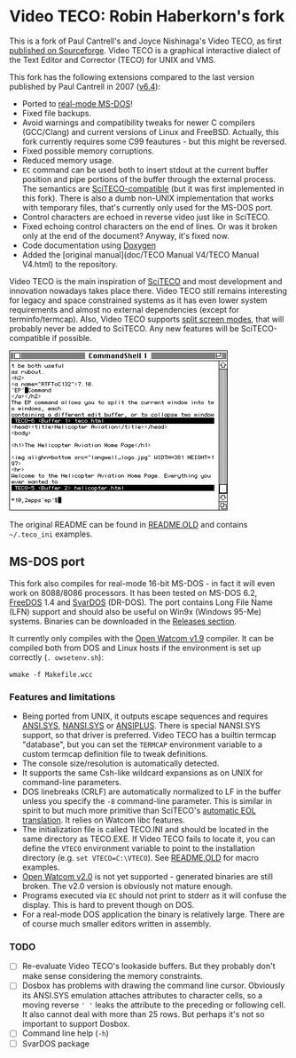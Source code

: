 # Video TECO: Robin Haberkorn's fork

This is a fork of Paul Cantrell's and Joyce Nishinaga's
Video TECO, as first [published on Sourceforge](https://sourceforge.net/projects/videoteco/).
Video TECO is a graphical interactive dialect of the
Text Editor and Corrector (TECO) for UNIX and VMS.

This fork has the following extensions compared to the last
version published by Paul Cantrell in 2007
([v6.4](https://github.com/rhaberkorn/videoteco-fork/releases/tag/v6.4)):

* Ported to [real-mode MS-DOS](#MS-DOS%20port)!
* Fixed file backups.
* Avoid warnings and compatibility tweaks for newer C compilers (GCC/Clang) and current
  versions of Linux and FreeBSD.
  Actually, this fork currently requires some C99 feautures - but this might be reversed.
* Fixed possible memory corruptions.
* Reduced memory usage.
* `EC` command can be used both to insert stdout at the current buffer
  position and pipe portions of the buffer through the external process.
  The semantics are [SciTECO-compatible](https://rhaberkorn.github.io/sciteco/sciteco.7.html#Execute%20operating%20system%20command%20and%20filter%20buffer%20contents)
  (but it was first implemented in this fork).
  There is also a dumb non-UNIX implementation that works with temporary
  files, that's currently only used for the MS-DOS port.
* Control characters are echoed in reverse video just like in SciTECO.
* Fixed echoing control characters on the end of lines.
  Or was it broken only at the end of the document?
  Anyway, it's fixed now.
* Code documentation using [Doxygen](https://doxygen.nl/)
* Added the [original manual](doc/TECO Manual V4/TECO Manual V4.html) to the repository.

Video TECO is the main inspiration of [SciTECO](https://rhaberkorn.github.io/sciteco) and most
development and innovation nowadays takes place there.
Video TECO still remains interesting for legacy and space constrained systems as it has even lower
system requirements and almost no external dependencies (except for terminfo/termcap).
Also, Video TECO supports [split screen modes](https://www.copters.com/teco.html#RTFToC132),
that will probably never be added to SciTECO.
Any new features will be SciTECO-compatible if possible.

![Split screen mode](doc/TECO%20Manual%20V4_files/teco_EP.gif)

The original README can be found in [README.OLD](README.OLD) and contains
`~/.teco_ini` examples.

## MS-DOS port

This fork also compiles for real-mode 16-bit MS-DOS - in fact it will even work on 8088/8086
processors.
It has been tested on MS-DOS 6.2, [FreeDOS](https://www.freedos.org/) 1.4 and
[SvarDOS](http://svardos.org/) (DR-DOS).
The port contains Long File Name (LFN) support and should also be useful
on Win9x (Windows 95-Me) systems.
Binaries can be downloaded in the [Releases section](https://github.com/rhaberkorn/videoteco-fork/releases).

It currently only compiles with the [Open Watcom v1.9](https://github.com/open-watcom/open-watcom-1.9)
compiler.
It can be compiled both from DOS and Linux hosts if the environment is
set up correctly (`. owsetenv.sh`):

    wmake -f Makefile.wcc

### Features and limitations

* Being ported from UNIX, it outputs escape sequences and requires
  [ANSI.SYS](https://en.wikipedia.org/wiki/ANSI.SYS),
  [NANSI.SYS](http://www.kegel.com/nansi/) or
  [ANSIPLUS](http://www.sweger.com/ansiplus/).
  There is special NANSI.SYS support, so that driver is preferred.
  Video TECO has a builtin termcap "database", but you can
  set the `TERMCAP` environment variable to a custom termcap definition file
  to tweak definitions.
* The console size/resolution is automatically detected.
* It supports the same Csh-like wildcard expansions as on UNIX for
  command-line parameters.
* DOS linebreaks (CRLF) are automatically normalized to LF in the buffer unless
  you specify the `-8` command-line parameter.
  This is similar in spirit to but much more primitive than
  SciTECO's [automatic EOL translation](https://rhaberkorn.github.io/sciteco/sciteco.7.html#BUFFER%20RING).
  It relies on Watcom libc features.
* The initialization file is called TECO.INI and should be located in the same directory as TECO.EXE.
  If Video TECO fails to locate it, you can define the `VTECO` environment variable to
  point to the installation directory (e.g. `set VTECO=C:\VTECO`).
  See [README.OLD](README.OLD) for macro examples.
* [Open Watcom v2.0](https://github.com/open-watcom/open-watcom-v2) is not yet supported -
  generated binaries are still broken.
  The v2.0 version is obviously not mature enough.
* Programs executed via `EC` should not print to stderr as it will confuse the
  display.
  This is hard to prevent though on DOS.
* For a real-mode DOS application the binary is relatively large.
  There are of course much smaller editors written in assembly.

### TODO

- [ ] Re-evaluate Video TECO's lookaside buffers.
      But they probably don't make sense considering the memory constraints.
- [ ] Dosbox has problems with drawing the command line cursor.
      Obviously its ANSI.SYS emulation attaches attributes to character cells,
      so a moving reverse `' '` leaks the attribute to the preceding or following
      cell.
      It also cannot deal with more than 25 rows.
      But perhaps it's not so important to support Dosbox.
- [ ] Command line help (`-h`)
- [ ] SvarDOS package
